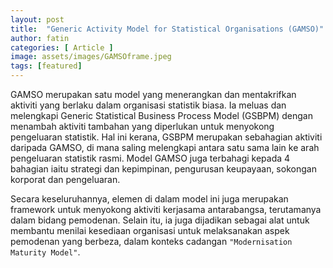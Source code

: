 ```yaml
---
layout: post
title:  "Generic Activity Model for Statistical Organisations (GAMSO)"
author: fatin
categories: [ Article ]
image: assets/images/GAMSOframe.jpeg
tags: [featured]
---
```

GAMSO merupakan satu model yang menerangkan dan mentakrifkan aktiviti yang berlaku dalam organisasi statistik biasa. Ia meluas dan melengkapi Generic Statistical Business Process Model (GSBPM) dengan menambah aktiviti tambahan yang diperlukan untuk menyokong pengeluaran statistik. Hal ini kerana, GSBPM merupakan sebahagian aktiviti daripada GAMSO, di mana saling melengkapi antara satu sama lain ke arah pengeluaran statistik rasmi. Model GAMSO juga terbahagi kepada 4 bahagian iaitu strategi dan kepimpinan, pengurusan keupayaan, sokongan korporat dan pengeluaran. 

Secara keseluruhannya,  elemen di dalam model ini juga merupakan framework untuk menyokong aktiviti kerjasama antarabangsa, terutamanya dalam bidang pemodenan. Selain itu, ia juga dijadikan sebagai alat untuk membantu menilai kesediaan organisasi untuk melaksanakan aspek pemodenan yang berbeza, dalam konteks cadangan `"Modernisation Maturity Model"`.
